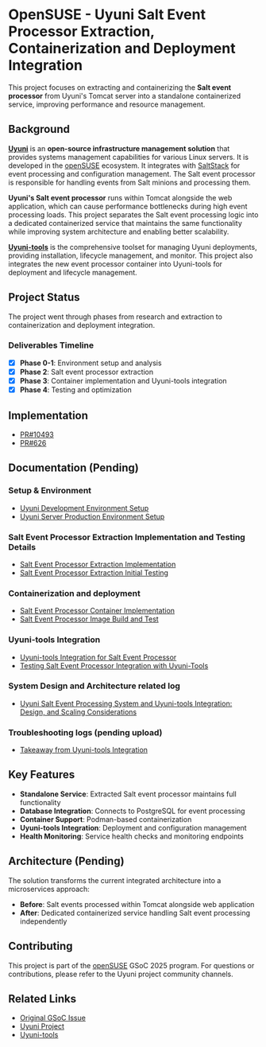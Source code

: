 # OpenSUSE - Uyuni Salt Event Processor Extraction, Containerization and Deployment Integration

This project focuses on extracting and containerizing the **Salt event processor** from Uyuni's Tomcat server into a standalone containerized service, improving performance and resource management.

## Background

**[Uyuni](https://www.uyuni-project.org)** is an **open-source infrastructure management solution** that provides systems management capabilities for various Linux servers. It is developed in the [openSUSE](https://www.opensuse.org) ecosystem. It integrates with [SaltStack](https://docs.saltproject.io/salt/user-guide/en/latest/index.html#) for event processing and configuration management. The Salt event processor is responsible for handling events from Salt minions and processing them.

**Uyuni's Salt event processor** runs within Tomcat alongside the web application, which can cause performance bottlenecks during high event processing loads. This project separates the Salt event processing logic into a dedicated containerized service that maintains the same functionality while improving system architecture and enabling better scalability.

**[Uyuni-tools](https://github.com/uyuni-project/uyuni-tools)** is the comprehensive toolset for managing Uyuni deployments, providing installation, lifecycle management, and monitor. This project also integrates the new event processor container into Uyuni-tools for deployment and lifecycle management.

## Project Status

The project went through phases from research and extraction to containerization and deployment integration.

### Deliverables Timeline
- [x] **Phase 0-1**: Environment setup and analysis 
- [x] **Phase 2**: Salt event processor extraction
- [x] **Phase 3**: Container implementation and Uyuni-tools integration 
- [x] **Phase 4**: Testing and optimization 

## Implementation
- [PR#10493](https://github.com/uyuni-project/uyuni/pull/10493)
- [PR#626](https://github.com/uyuni-project/uyuni-tools/pull/626)

## Documentation (Pending)

### Setup & Environment
- [Uyuni Development Environment Setup](doc/Uyuni-Development-Environment-Setup.md)
- [Uyuni Server Production Environment Setup](doc/Uyuni-server-production-environment-setup.md)

### Salt Event Processor Extraction Implementation and Testing Details
- [Salt Event Processor Extraction Implementation](doc/Salt-Event-Processor-Extraction-Implementation.md)
- [Salt Event Processor Extraction Initial Testing](doc/Salt-Event-Processor-Extraction-Initial-Testing.md)

### Containerization and deployment 
- [Salt Event Processor Container Implementation](doc/Salt-Event-Processor-Container-Implementation.md)
- [Salt Event Processor Image Build and Test](doc/Salt-Event-Processor-Image-Build-and-Test.md)

### Uyuni-tools Integration 
- [Uyuni-tools Integration for Salt Event Processor](doc/Event-Processor-Uyuni-tools-Integration.md)
- [Testing Salt Event Processor Integration with Uyuni-Tools](doc/Testing-Salt-Event-Processor-Uyuni-Tools-Integration.md)

### System Design and Architecture related log
- [Uyuni Salt Event Processing System and Uyuni-tools Integration: Design, and Scaling Considerations](doc/Current-Design-and-Scaling-Considerations.md)

### Troubleshooting logs (pending upload)
- [Takeaway from Uyuni-tools Integration](doc/Uyuni-tools-Integration-takeaways.md)

## Key Features

- **Standalone Service**: Extracted Salt event processor maintains full functionality
- **Database Integration**: Connects to PostgreSQL for event processing
- **Container Support**: Podman-based containerization
- **Uyuni-tools Integration**: Deployment and configuration management
- **Health Monitoring**: Service health checks and monitoring endpoints

## Architecture (Pending)

The solution transforms the current integrated architecture into a microservices approach:
- **Before**: Salt events processed within Tomcat alongside web application
- **After**: Dedicated containerized service handling Salt event processing independently

## Contributing

This project is part of the [openSUSE](https://www.opensuse.org) GSoC 2025 program. For questions or contributions, please refer to the Uyuni project community channels.

## Related Links

- [Original GSoC Issue](https://github.com/openSUSE/mentoring/issues/210)
- [Uyuni Project](https://github.com/uyuni-project/uyuni)
- [Uyuni-tools](https://github.com/uyuni-project/uyuni-tools)